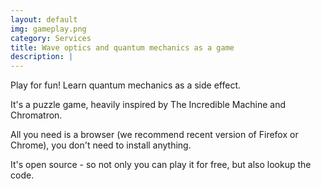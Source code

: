 ```yaml
---
layout: default
img: gameplay.png 
category: Services
title: Wave optics and quantum mechanics as a game
description: |
---
```


Play for fun! Learn quantum mechanics as a side effect.

It's a puzzle game, heavily inspired by The Incredible Machine and Chromatron.

All you need is a browser (we recommend recent version of Firefox or Chrome), you don't need to install anything.

It's open source - so not only you can play it for free, but also lookup the code.
